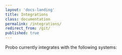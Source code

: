 ```yaml
---
layout: 'docs-landing'
title: Integrations
class: documentation
permalink: /integrations/
redirect_from: /git/
published: true
---
```


Probo currently integrates with the following systems:
